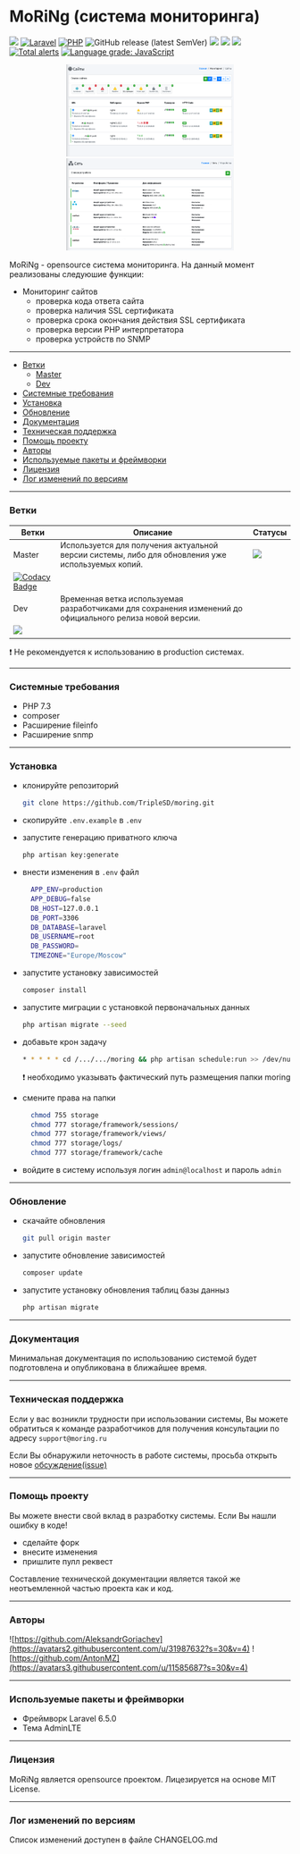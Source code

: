 # MoRiNg (система мониторинга)
![](https://img.shields.io/badge/OpenSource-%E2%AD%90-red)
[![Laravel](https://img.shields.io/badge/Laravel-6.x-red?logo=laravel)]((https://img.shields.io/badge/Laravel-6.x-red?logo=laravel))
[![PHP](https://img.shields.io/badge/PHP-7.x-blue?logo=php)]((https://img.shields.io/badge/PHP-7.x-blue?logo=php))
![GitHub release (latest SemVer)](https://img.shields.io/github/v/release/TripleSD/moring)
![](https://img.shields.io/github/stars/TripleSD/moring)
![](https://img.shields.io/github/forks/TripleSD/moring)
![](https://img.shields.io/github/license/TripleSD/moring)
[![Total alerts](https://img.shields.io/lgtm/alerts/g/TripleSD/moring.svg?logo=lgtm&logoWidth=18)](https://lgtm.com/projects/g/TripleSD/moring/alerts/)
[![Language grade: JavaScript](https://img.shields.io/lgtm/grade/javascript/g/TripleSD/moring.svg?logo=lgtm&logoWidth=18)](https://lgtm.com/projects/g/TripleSD/moring/context:javascript)
<p align="center">
<img src="docs/img/moring_readme_1.png" alt="drawing" width="300"/>
<img src="docs/img/moring_readme_2.png" alt="drawing" width="300"/>
</p>

MoRiNg - opensource система мониторинга. На данный момент реализованы следуюшие функции:
 - Мониторинг сайтов
    - проверка кода ответа сайта
    - проверка наличия SSL сертификата
    - проверка срока окончания действия SSL сертификата
    - проверка версии PHP интерпретатора
    - проверка устройств по SNMP
    
 - - - 
 - [Ветки](#Ветки)
    - [Master](#Master)
    - [Dev](#Dev)
 - [Системные требования](#Системные-требования)
 - [Установка](#Установка)
 - [Обновление](#Обновление)
 - [Документация](#Документация)
 - [Техническая поддержка](#Техническая-поддержка)
 - [Помощь проекту](#Помощь-проекту)
 - [Авторы](#Авторы)
 - [Используемые пакеты и фреймворки](#Используемые-пакеты-и-фреймворки)
 - [Лицензия](#Лицензия)
 - [Лог изменений по версиям](#Лог-изменений-по-версиям)
- - - 

### Ветки
|Ветки|Описание|Статусы|
|---|---|---|
|Master|Используется для получения актуальной версии системы, либо для обновления уже используемых копий.|[![](https://github.styleci.io/repos/220468288/shield?branch=master)](https://github.styleci.io/repos/220468288/shield?branch=master)
[![Codacy Badge](https://api.codacy.com/project/badge/Grade/d5a6c3a61da54e81b2db96964e6ce721)](https://www.codacy.com/manual/AntonMZ/moring?utm_source=github.com&amp;utm_medium=referral&amp;utm_content=TripleSD/moring&amp;utm_campaign=Badge_Grade)|
|Dev|Временная ветка используемая разработчиками для сохранения изменений до официального релиза новой версии.|
[![](https://github.styleci.io/repos/220468288/shield?branch=dev)](https://github.styleci.io/repos/220468288/shield?branch=dev)|
    
 :heavy_exclamation_mark: Не рекомендуется к использованию в production системах.
***
### Системные требования

* PHP 7.3
* composer
* Расширение fileinfo
* Расширение snmp
***
### Установка
* клонируйте репозиторий

  ```bash
  git clone https://github.com/TripleSD/moring.git
  ```
* скопируйте `.env.example` в `.env`
* запустите генерацию приватного ключа 
    ```bash
    php artisan key:generate
    ```
* внести изменения в ```.env``` файл
    ```bash
      APP_ENV=production
      APP_DEBUG=false
      DB_HOST=127.0.0.1
      DB_PORT=3306
      DB_DATABASE=laravel
      DB_USERNAME=root
      DB_PASSWORD=
      TIMEZONE="Europe/Moscow"
    ```
* запустите установку зависимостей
    ```bash
    composer install
    ``` 
* запустите миграции с установкой первоначальных данных
    ```bash
    php artisan migrate --seed
    ``` 
* добавьте крон задачу
    ```bash
    * * * * * cd /.../.../moring && php artisan schedule:run >> /dev/null 2>&1
    ```  
    :heavy_exclamation_mark: необходимо указывать фактический путь размещения папки moring
* смените права на папки
    ```bash  
      chmod 755 storage
      chmod 777 storage/framework/sessions/
      chmod 777 storage/framework/views/
      chmod 777 storage/logs/
      chmod 777 storage/framework/cache
    ```
* войдите в систему используя логин `admin@localhost` и пароль `admin`
***
### Обновление
* скачайте обновления
    ```bash
    git pull origin master
    ```
* запустите обновление зависимостей
    ```bash
    composer update
    ``` 
* запустите установку обновления таблиц базы данныз
    ```bash
    php artisan migrate
    ```  
***
### Документация
Минимальная документация по использованию системой будет подготовлена и опубликована в ближайшее время.
***
### Техническая поддержка
Если у вас возникли трудности при использовании системы, Вы можете обратиться
к команде разработчиков для получения консультации по адресу ```support@moring.ru```
 
 Если Вы обнаружили неточность в работе системы, просьба открыть новое [обсуждение(issue)](https://github.com/TripleSD/moring/issues)
***
### Помощь проекту
Вы можете внести свой вклад в разработку системы.
Если Вы нашли ошибку в коде!
 * сделайте форк
 * внесите изменения
 * пришлите пулл реквест

Составление технической документации является такой же неотъемленной 
частью проекта как и код. 
***
### Авторы
 ![https://github.com/AleksandrGoriachev](https://avatars2.githubusercontent.com/u/31987632?s=30&v=4)
 ![https://github.com/AntonMZ](https://avatars3.githubusercontent.com/u/11585687?s=30&v=4)
***
### Используемые пакеты и фреймворки
* Фреймворк Laravel 6.5.0
* Тема AdminLTE
***
### Лицензия
MoRiNg является opensource проектом. Лицезируется на основе MIT License.
***
### Лог изменений по версиям
Список изменений доступен в файле CHANGELOG.md
